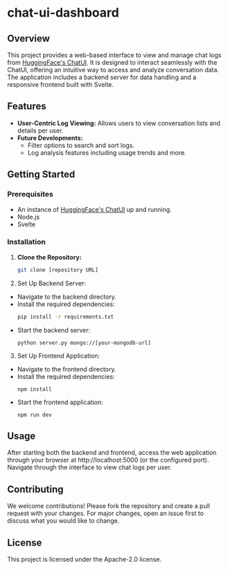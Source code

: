 # chat-ui-dashboard

## Overview
This project provides a web-based interface to view and manage chat logs from [HuggingFace's ChatUI](https://github.com/huggingface/chat-ui). It is designed to interact seamlessly with the ChatUI, offering an intuitive way to access and analyze conversation data. The application includes a backend server for data handling and a responsive frontend built with Svelte.

## Features
- **User-Centric Log Viewing:** Allows users to view conversation lists and details per user.
- **Future Developments:**
  - Filter options to search and sort logs.
  - Log analysis features including usage trends and more.

## Getting Started

### Prerequisites
- An instance of [HuggingFace's ChatUI](https://github.com/huggingface/chat-ui) up and running.
- Node.js
- Svelte

### Installation

1. **Clone the Repository:**
   ```bash
   git clone [repository URL]
   ```

2. Set Up Backend Server:
- Navigate to the backend directory.
- Install the required dependencies:
  ```bash
  pip install -r requirements.txt
  ```
- Start the backend server:
  ```
  python server.py mongo://[your-mongodb-url]
  ```

3. Set Up Frontend Application:
- Navigate to the frontend directory.
- Install the required dependencies:
  ```
  npm install
  ```
- Start the frontend application:
  ```
  npm run dev
  ```

## Usage
After starting both the backend and frontend, access the web application through your browser at http://localhost:5000 (or the configured port). Navigate through the interface to view chat logs per user.

## Contributing
We welcome contributions! Please fork the repository and create a pull request with your changes. For major changes, open an issue first to discuss what you would like to change.

## License
This project is licensed under the Apache-2.0 license.

